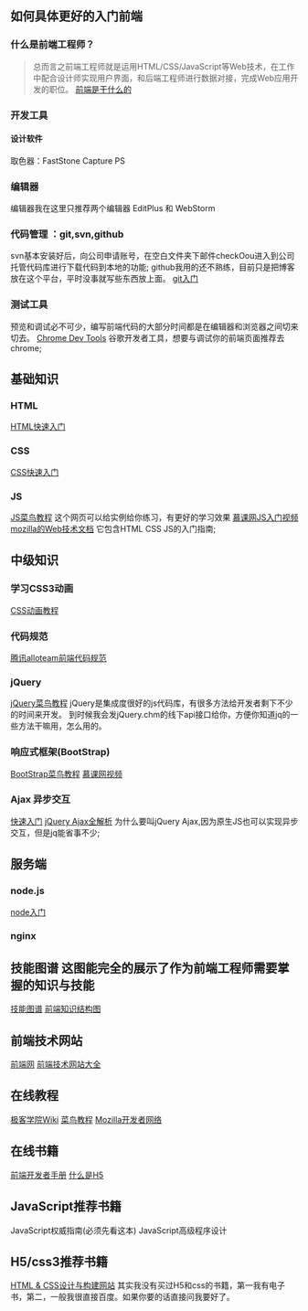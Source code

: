 ## 如何具体更好的入门前端
### 什么是前端工程师？
> 总而言之前端工程师就是运用HTML/CSS/JavaScript等Web技术，在工作中配合设计师实现用户界面，和后端工程师进行数据对接，完成Web应用开发的职位。
[前端是干什么的](https://www.h5jun.com/post/to-be-a-good-frontend-engineer)

### 开发工具
#### 设计软件
取色器：FastStone Capture
PS
### 编辑器
编辑器我在这里只推荐两个编辑器 EditPlus 和 WebStorm


### 代码管理 ：git,svn,github
svn基本安装好后，向公司申请账号，在空白文件夹下邮件checkOou进入到公司托管代码库进行下载代码到本地的功能;
github我用的还不熟练，目前只是把博客放在这个平台，平时没事就写些东西放上面。
[git入门](http://backlogtool.com/git-guide/cn/)

### 测试工具
预览和调试必不可少，编写前端代码的大部分时间都是在编辑器和浏览器之间切来切去。
[Chrome Dev Tools](http://wiki.jikexueyuan.com/project/chrome-devtools/overview.html)  谷歌开发者工具，想要与调试你的前端页面推荐去chrome;

## 基础知识
### HTML
[HTML快速入门](https://developer.mozilla.org/zh-CN/docs/Web/Guide/HTML/Introduction)
### CSS
[CSS快速入门](https://developer.mozilla.org/zh-CN/docs/Web/Guide/CSS/Getting_started)
### JS
[JS菜鸟教程](http://www.runoob.com/js/js-tutorial.html)  这个网页可以给实例给你练习，有更好的学习效果
[慕课网JS入门视频](http://www.imooc.com/view/36)
[mozilla的Web技术文档](https://developer.mozilla.org/zh-CN/docs/Web)  它包含HTML CSS JS的入门指南;

## 中级知识
### 学习CSS3动画
[CSS动画教程](https://developer.mozilla.org/zh-CN/docs/Web/API/Canvas_API/Tutorial)
### 代码规范
[腾讯alloteam前端代码规范](http://alloyteam.github.io/CodeGuide/)
### jQuery
[jQuery菜鸟教程](http://www.runoob.com/jquery/jquery-tutorial.html) jQuery是集成度很好的js代码库，有很多方法给开发者剩下不少的时间来开发。
到时候我会发jQuery.chm的线下api接口给你，方便你知道jq的一些方法干嘛用，怎么用的。
### 响应式框架(BootStrap)
[BootStrap菜鸟教程](http://www.runoob.com/bootstrap/bootstrap-tutorial.html)
[慕课网视频](http://www.imooc.com/view/141)
### Ajax  异步交互
[快速入门](http://blog.qiubio.com:8080/archives/1467)
[jQuery Ajax全解析](http://www.cnblogs.com/qleelulu/archive/2008/04/21/1163021.html)  为什么要叫jQuery Ajax,因为原生JS也可以实现异步交互，但是jq能省事不少;

## 服务端
### node.js
[node入门](http://www.nodebeginner.org/index-zh-cn.html)
### nginx

## 技能图谱 这图能完全的展示了作为前端工程师需要掌握的知识与技能
[技能图谱](http://skill-map.stuq.org/)
[前端知识结构图](http://html5ify.com/fks/)

## 前端技术网站
[前端网](www.w3cfuns.com)
[前端技术网站大全](http://www.daqianduan.com/nav#0)

## 在线教程
[极客学院Wiki](http://wiki.jikexueyuan.com/)
[菜鸟教程](http://www.runoob.com/)
[Mozilla开发者网络](https://developer.mozilla.org/zh-CN/docs/Learn)

## 在线书籍
[前端开发者手册](https://dwqs.gitbooks.io/frontenddevhandbook/content/)
[什么是H5](https://leohxj.gitbooks.io/front-end-database/content/html-and-css-basic/what-is-html5.html)

## JavaScript推荐书籍
JavaScript权威指南(必须先看这本)
JavaScript高级程序设计

## H5/css3推荐书籍
[HTML & CSS设计与构建网站](https://book.douban.com/subject/21338365/)
其实我没有买过H5和css的书籍，第一我有电子书，第二，一般我很直接百度。如果你要的话直接问我要好了。







